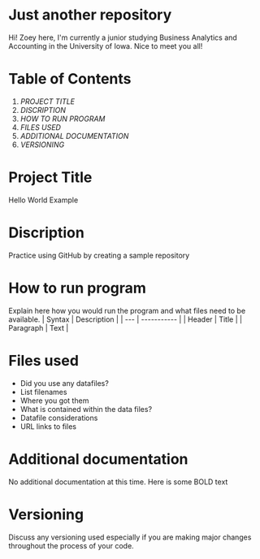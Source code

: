 # Just another repository 
Hi! Zoey here, I'm currently a junior studying Business Analytics and Accounting in the University of Iowa. Nice to meet you all! 

# Table of Contents 
1. *PROJECT TITLE* 
2. *DISCRIPTION*
3. *HOW TO RUN PROGRAM* 
4. *FILES USED* 
5. *ADDITIONAL DOCUMENTATION* 
6. *VERSIONING* 

# Project Title 
Hello World Example 

# Discription 
Practice using GitHub by creating a sample repository 

# How to run program 
Explain here how you would run the program and what files need to be available.
| Syntax | Description |
| --- | ----------- |
| Header | Title |
| Paragraph | Text |

# Files used 
- Did you use any datafiles?
- List filenames
- Where you got them
- What is contained within the data files?
- Datafile considerations
- URL links to files 

# Additional documentation
No additional documentation at this time. Here is some BOLD text

# Versioning 
Discuss any versioning used especially if you are making major changes throughout the process of your code.
